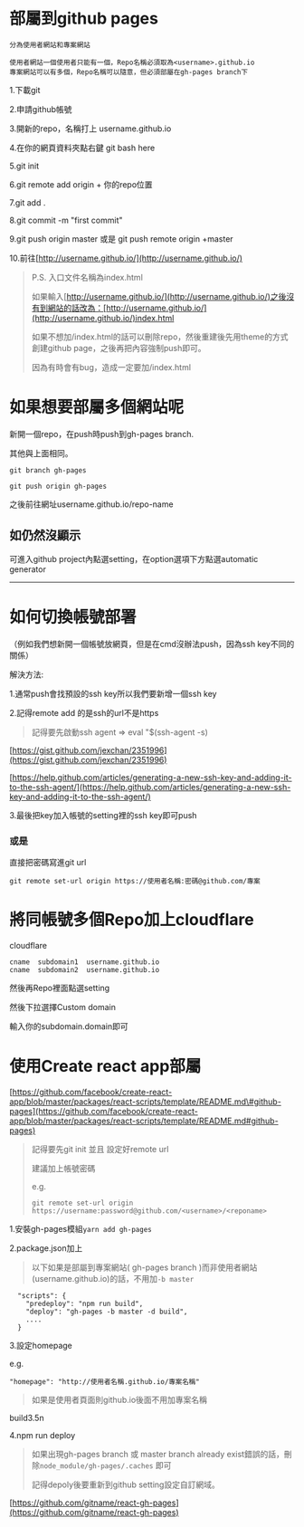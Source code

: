 # 部屬到github pages

```
分為使用者網站和專案網站

使用者網站一個使用者只能有一個，Repo名稱必須取為<username>.github.io
專案網站可以有多個，Repo名稱可以隨意，但必須部屬在gh-pages branch下
```

1.下載git

2.申請github帳號

3.開新的repo，名稱打上   username.github.io

4.在你的網頁資料夾點右鍵 git bash here

5.git init

6.git remote add origin + 你的repo位置

7.git add .

8.git commit -m "first commit"

9.git push origin master  或是 git push remote origin +master

10.前往[http://username.github.io/](http://username.github.io/)

> P.S. 入口文件名稱為index.html
>
> 如果輸入[http://username.github.io/](http://username.github.io/)之後沒有到網站的話改為：[http://username.github.io/](http://username.github.io/)index.html
>
> 如果不想加/index.html的話可以刪除repo，然後重建後先用theme的方式創建github page，之後再把內容強制push即可。
>
> 因為有時會有bug，造成一定要加/index.html

# 如果想要部屬多個網站呢

新開一個repo，在push時push到gh-pages branch.

其他與上面相同。

```
git branch gh-pages
```

```
git push origin gh-pages
```

之後前往網址username.github.io/repo-name

## 如仍然沒顯示

可進入github project內點選setting，在option選項下方點選automatic generator

---

# 如何切換帳號部署

（例如我們想新開一個帳號放網頁，但是在cmd沒辦法push，因為ssh key不同的關係）

解決方法:

1.通常push會找預設的ssh key所以我們要新增一個ssh key

2.記得remote add 的是ssh的url不是https

> 記得要先啟動ssh agent       =&gt;   eval "$\(ssh-agent -s\)

[https://gist.github.com/jexchan/2351996](https://gist.github.com/jexchan/2351996)

[https://help.github.com/articles/generating-a-new-ssh-key-and-adding-it-to-the-ssh-agent/](https://help.github.com/articles/generating-a-new-ssh-key-and-adding-it-to-the-ssh-agent/)

3.最後把key加入帳號的setting裡的ssh key即可push

### 或是

直接把密碼寫進git url

```
git remote set-url origin https://使用者名稱:密碼@github.com/專案
```

# 將同帳號多個Repo加上cloudflare

cloudflare

```
cname  subdomain1  username.github.io
cname  subdomain2  username.github.io
```

然後再Repo裡面點選setting

然後下拉選擇Custom domain

輸入你的subdomain.domain即可

# 使用Create react app部屬

[https://github.com/facebook/create-react-app/blob/master/packages/react-scripts/template/README.md\#github-pages](https://github.com/facebook/create-react-app/blob/master/packages/react-scripts/template/README.md#github-pages)

> 記得要先git init 並且 設定好remote url
>
> 建議加上帳號密碼
>
> e.g.
>
> ```
> git remote set-url origin https://username:password@github.com/<username>/<reponame>
> ```

1.安裝gh-pages模組`yarn add gh-pages`

2.package.json加上

> 以下如果是部屬到專案網站\( gh-pages branch \)而非使用者網站\(username.github.io\)的話，不用加`-b master`

```
  "scripts": {
    "predeploy": "npm run build",
    "deploy": "gh-pages -b master -d build",
    ....
  }
```

3.設定homepage

e.g.

```
"homepage": "http://使用者名稱.github.io/專案名稱"
```

> 如果是使用者頁面則github.io後面不用加專案名稱

 build3.5n  

4.npm run deploy

> 如果出現gh-pages branch 或 master branch already exist錯誤的話，刪除`node_module/gh-pages/.caches` 即可
>
> 記得depoly後要重新到github setting設定自訂網域。

[https://github.com/gitname/react-gh-pages](https://github.com/gitname/react-gh-pages)

